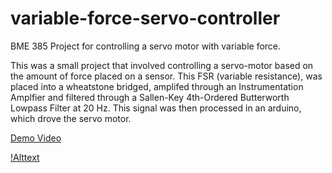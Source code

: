 # variable-force-servo-controller
BME 385 Project for controlling a servo motor with variable force.

This was a small project that involved controlling a servo-motor based on the amount of force placed on a sensor. This FSR (variable resistance), was placed into a wheatstone bridged, amplifed through an Instrumentation Amplfier and filtered through a Sallen-Key 4th-Ordered Butterworth Lowpass Filter at 20 Hz.  This signal was then processed in an arduino, which drove the servo motor. 

[Demo Video](https://youtube.com/shorts/XVDohUQwqBM)

[!Alttext](https://github.com/awkyu/variable-force-servo-controller/blob/main/IMG_8414.jpg)
